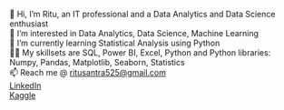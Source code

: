 👋 Hi, I’m Ritu, an IT professional and a Data Analytics and Data Science enthusiast<br>
👀 I’m interested in Data Analytics, Data Science, Machine Learning<br>
🌱 I’m currently learning Statistical Analysis using Python<br>
👩‍💻 My skillsets are SQL, Power BI, Excel, Python and Python libraries: Numpy, Pandas, Matplotlib, Seaborn, Statistics<br>
📫 Reach me @ ritusantra525@gmail.com<br>
[LinkedIn](https://www.linkedin.com/in/ritusantra/)<br>
[Kaggle](https://www.kaggle.com/ritusantra) <br>

<!---
ritusantra/ritusantra is a ✨ special ✨ repository because its `README.md` (this file) appears on your GitHub profile.
You can click the Preview link to take a look at your changes.
--->
